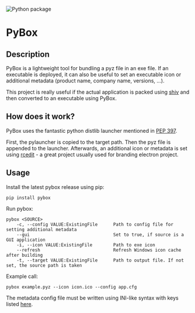 ![Python package](https://github.com/codetent/pybox/workflows/Python%20package/badge.svg)

# PyBox

## Description

PyBox is a lightweight tool for bundling a pyz file in an exe file. If an executable is deployed, it can also be useful
to set an executable icon or additional metadata (product name, company name, versions, ...).

This project is really useful if the actual application is packed using [shiv](https://github.com/linkedin/shiv) and then converted to an executable using PyBox.

## How does it work?

PyBox uses the fantastic python distlib launcher mentioned in [PEP 397](https://www.python.org/dev/peps/pep-0397/).

First, the pylauncher is copied to the target path. Then the pyz file is appended to the launcher. Afterwards, an additional icon or metadata is set using [rcedit](https://github.com/electron/rcedit) - a great project usually used for branding electron project.

## Usage

Install the latest pybox release using pip:

```
pip install pybox
```

Run pybox:

```
pybox <SOURCE>
    -c, --config VALUE:ExistingFile      Path to config file for setting additional metadata
    --gui                                Set to true, if source is a GUI application
    -i, --icon VALUE:ExistingFile        Path to exe icon
    --refresh                            Refresh Windows icon cache after building
    -t, --target VALUE:ExistingFile      Path to output file. If not set, the source path is taken
```

Example call:

```
pybox example.pyz --icon icon.ico --config app.cfg
```

The metadata config file must be written using INI-like syntax with keys listed [here](https://docs.microsoft.com/de-de/windows/win32/menurc/versioninfo-resource?redirectedfrom=MSDN).
